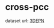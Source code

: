 # cross-pcc
dataset url: [3DEPN](https://drive.google.com/drive/folders/1BQg9r6RT0xZ3VZzc0NswiEGGVvE3FwD4?usp=sharing)
